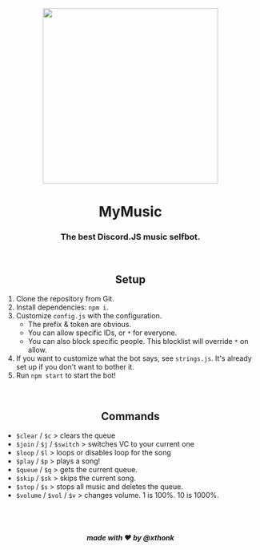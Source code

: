 <div align="center">
    <img src="https://i.imgur.com/rQVPAor.png" width="350">
    <h1>MyMusic</h1>
    <h3>The best Discord.JS music selfbot.</h3>
</div>

<br>
<h2 align="center">Setup</h2>

1. Clone the repository from Git.
2. Install dependencies: `npm i`.
3. Customize `config.js` with the configuration.
   - The prefix & token are obvious.
   - You can allow specific IDs, or `*` for everyone.
   - You can also block specific people. This blocklist will override `*` on allow.
4. If you want to customize what the bot says, see `strings.js`. It's already set up if you don't want to bother it.
5. Run `npm start` to start the bot!

<br>
<h2 align="center">Commands</h2>

- `$clear` / `$c` > clears the queue
- `$join` / `$j` / `$switch` > switches VC to your current one
- `$loop` / `$l` > loops or disables loop for the song
- `$play` / `$p` > plays a song!
- `$queue` / `$q` > gets the current queue.
- `$skip` / `$sk` > skips the current song.
- `$stop` / `$s` > stops all music and deletes the queue.
- `$volume` / `$vol` / `$v` > changes volume. 1 is 100%. 10 is 1000%.

<br>
<br>
<h5 align="center">made with ❤️ by @xthonk</h5>

